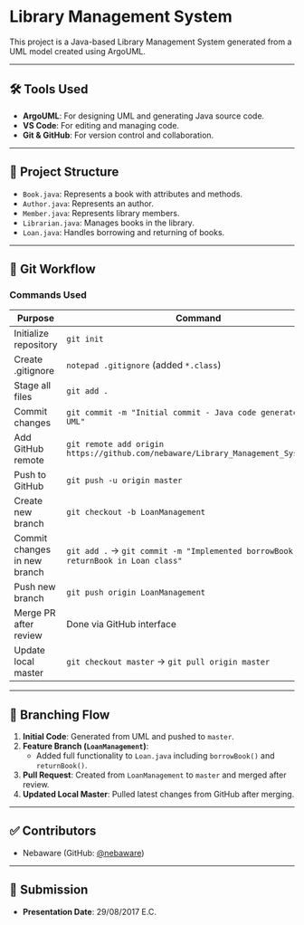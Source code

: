 # Library Management System

This project is a Java-based Library Management System generated from a UML model created using ArgoUML.

---

## 🛠️ Tools Used

- **ArgoUML**: For designing UML and generating Java source code.
- **VS Code**: For editing and managing code.
- **Git & GitHub**: For version control and collaboration.

---

## 📁 Project Structure

- `Book.java`: Represents a book with attributes and methods.
- `Author.java`: Represents an author.
- `Member.java`: Represents library members.
- `Librarian.java`: Manages books in the library.
- `Loan.java`: Handles borrowing and returning of books.

---

## 🔁 Git Workflow

### Commands Used

| Purpose | Command |
|--------|---------|
| Initialize repository | `git init` |
| Create .gitignore | `notepad .gitignore` (added `*.class`) |
| Stage all files | `git add .` |
| Commit changes | `git commit -m "Initial commit - Java code generated from UML"` |
| Add GitHub remote | `git remote add origin https://github.com/nebaware/Library_Management_System.git` |
| Push to GitHub | `git push -u origin master` |
| Create new branch | `git checkout -b LoanManagement` |
| Commit changes in new branch | `git add .` → `git commit -m "Implemented borrowBook and returnBook in Loan class"` |
| Push new branch | `git push origin LoanManagement` |
| Merge PR after review | Done via GitHub interface |
| Update local master | `git checkout master` → `git pull origin master` |

---

## 🌿 Branching Flow

1. **Initial Code**: Generated from UML and pushed to `master`.
2. **Feature Branch (`LoanManagement`)**: 
   - Added full functionality to `Loan.java` including `borrowBook()` and `returnBook()`.
3. **Pull Request**: Created from `LoanManagement` to `master` and merged after review.
4. **Updated Local Master**: Pulled latest changes from GitHub after merging.

---

## ✅ Contributors

- Nebaware (GitHub: [@nebaware](https://github.com/nebaware))

---

## 📅 Submission

- **Presentation Date**: 29/08/2017 E.C.
